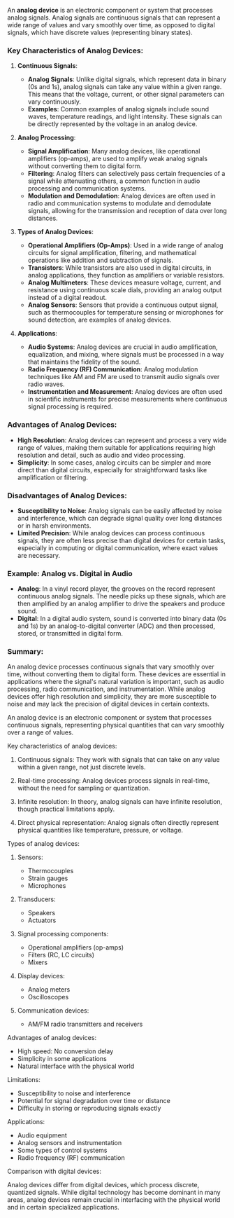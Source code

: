 An **analog device** is an electronic component or system that processes analog signals. Analog signals are continuous signals that can represent a wide range of values and vary smoothly over time, as opposed to digital signals, which have discrete values (representing binary states).

### Key Characteristics of Analog Devices:

1. **Continuous Signals**:
   - **Analog Signals**: Unlike digital signals, which represent data in binary (0s and 1s), analog signals can take any value within a given range. This means that the voltage, current, or other signal parameters can vary continuously.
   - **Examples**: Common examples of analog signals include sound waves, temperature readings, and light intensity. These signals can be directly represented by the voltage in an analog device.

2. **Analog Processing**:
   - **Signal Amplification**: Many analog devices, like operational amplifiers (op-amps), are used to amplify weak analog signals without converting them to digital form.
   - **Filtering**: Analog filters can selectively pass certain frequencies of a signal while attenuating others, a common function in audio processing and communication systems.
   - **Modulation and Demodulation**: Analog devices are often used in radio and communication systems to modulate and demodulate signals, allowing for the transmission and reception of data over long distances.

3. **Types of Analog Devices**:
   - **Operational Amplifiers (Op-Amps)**: Used in a wide range of analog circuits for signal amplification, filtering, and mathematical operations like addition and subtraction of signals.
   - **Transistors**: While transistors are also used in digital circuits, in analog applications, they function as amplifiers or variable resistors.
   - **Analog Multimeters**: These devices measure voltage, current, and resistance using continuous scale dials, providing an analog output instead of a digital readout.
   - **Analog Sensors**: Sensors that provide a continuous output signal, such as thermocouples for temperature sensing or microphones for sound detection, are examples of analog devices.

4. **Applications**:
   - **Audio Systems**: Analog devices are crucial in audio amplification, equalization, and mixing, where signals must be processed in a way that maintains the fidelity of the sound.
   - **Radio Frequency (RF) Communication**: Analog modulation techniques like AM and FM are used to transmit audio signals over radio waves.
   - **Instrumentation and Measurement**: Analog devices are often used in scientific instruments for precise measurements where continuous signal processing is required.

### Advantages of Analog Devices:
- **High Resolution**: Analog devices can represent and process a very wide range of values, making them suitable for applications requiring high resolution and detail, such as audio and video processing.
- **Simplicity**: In some cases, analog circuits can be simpler and more direct than digital circuits, especially for straightforward tasks like amplification or filtering.

### Disadvantages of Analog Devices:
- **Susceptibility to Noise**: Analog signals can be easily affected by noise and interference, which can degrade signal quality over long distances or in harsh environments.
- **Limited Precision**: While analog devices can process continuous signals, they are often less precise than digital devices for certain tasks, especially in computing or digital communication, where exact values are necessary.

### Example: Analog vs. Digital in Audio
- **Analog**: In a vinyl record player, the grooves on the record represent continuous analog signals. The needle picks up these signals, which are then amplified by an analog amplifier to drive the speakers and produce sound.
- **Digital**: In a digital audio system, sound is converted into binary data (0s and 1s) by an analog-to-digital converter (ADC) and then processed, stored, or transmitted in digital form.

### Summary:
An analog device processes continuous signals that vary smoothly over time, without converting them to digital form. These devices are essential in applications where the signal's natural variation is important, such as audio processing, radio communication, and instrumentation. While analog devices offer high resolution and simplicity, they are more susceptible to noise and may lack the precision of digital devices in certain contexts.

An analog device is an electronic component or system that processes continuous signals, representing physical quantities that can vary smoothly over a range of values.

Key characteristics of analog devices:

1. Continuous signals: They work with signals that can take on any value within a given range, not just discrete levels.

2. Real-time processing: Analog devices  process signals in real-time, without the need for sampling or quantization.

3. Infinite resolution: In theory, analog signals can have infinite resolution, though practical limitations apply.

4. Direct physical representation: Analog signals often directly represent physical quantities like temperature, pressure, or voltage.

Types of analog devices:

1. Sensors:
   - Thermocouples
   - Strain gauges
   - Microphones

2. Transducers:
   - Speakers
   - Actuators

3. Signal processing components:
   - Operational amplifiers (op-amps)
   - Filters (RC, LC circuits)
   - Mixers

4. Display devices:
   - Analog meters
   - Oscilloscopes

5. Communication devices:
   - AM/FM radio transmitters and receivers

Advantages of analog devices:

- High speed: No conversion delay
- Simplicity in some applications
- Natural interface with the physical world

Limitations:

- Susceptibility to noise and interference
- Potential for signal degradation over time or distance
- Difficulty in storing or reproducing signals exactly

Applications:

- Audio equipment
- Analog sensors and instrumentation
- Some types of control systems
- Radio frequency (RF) communication

Comparison with digital devices:

Analog devices differ from digital devices, which process discrete, quantized signals. While digital technology has become dominant in many areas, analog devices remain crucial in interfacing with the physical world and in certain specialized applications.
